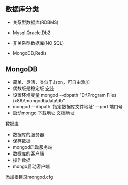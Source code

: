 ## 数据库分类
* 关系型数据库(RDBMS)
 - Mysql,Qracle,Db2
* 非关系型数据库(NO SQL)
 - MongoDB,Redis

## MongoDB
* 简单、灵活，类似于Json，可自由添加
* 偶数版是稳定版
[安装](https://www.cnblogs.com/damon-/p/9144320.html)
* 设置环境变量
mongod --dbpath "D:\Program Files (x86)\mongodb\data\db"
* mongod --dbpath '指定数据库文件地址'  --port 端口号
* 启动mongo
[下载地址](http://dl.mongodb.org/dl/win32/x86_64)
[文档地址](https://docs.mongodb.com)

数据库
 - 数据库的服务器 
  - 保存数据
  - mongod启动服务端
 - 数据库的客户端
  - 操作数据
  - mongo启动客户端

添加根目录mongod.cfg
